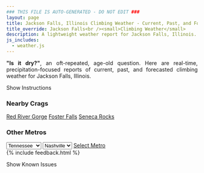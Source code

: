 ```yaml
---
### THIS FILE IS AUTO-GENERATED - DO NOT EDIT ###
layout: page
title: Jackson Falls, Illinois Climbing Weather - Current, Past, and Forecasted Report
title_override: Jackson Falls<br /><small>Climbing Weather</small>
description: A lightweight weather report for Jackson Falls, Illinois. Optimized for slow internet connections.
js_includes:
  - weather.js
---
```


<section class="measure center lh-copy f5-ns f6 ph2 mv4" style="text-align: justify;">
<strong>"Is it dry?"</strong>, an oft-repeated, age-old question. Here are real-time,
precipitation-focused reports of current, past, and forecasted climbing weather for Jackson Falls, Illinois.
</section>

<p id="settings-toggle" class="mw5 b center tc hover-light-red black-70 pointer">Show Instructions</p>
<section id="settings" class="overflow-hidden" style="display:none;">
    <div class="mv2 ph2 center">
        <div class="fn f6 tc pv2">
            <p class="measure lh-copy center"><strong>Show/hide hourly forecasts</strong> by clicking the desired day.</p>
            <hr class="mw5 p0 mv2 o-60 b0 bt b--light-red light-red bg-light-red">
            <p class="measure lh-copy center"><strong>Current and Past conditions</strong> are measured by the nearest weather station. <strong>Forecast conditions</strong> are calculated and polled separately.</p>
            <hr class="mw5 p0 mv2 o-60 b0 bt b--light-red light-red bg-light-red">
            <p class="measure lh-copy center"><strong>Having issues?</strong> Try <a id="clear-cache" class="no-underline relative fancy-link light-red hover-light-red" href="#">clearing the local cache</a>.</p>
            <hr class="mw5 p0 mv2 o-60 b0 bt b--light-red light-red bg-light-red">
            <p class="measure lh-copy center">Weather data sourced from <a class="no-underline fancy-link relative light-red" target="_blank" href="https://www.weather.gov/documentation/services-web-api">weather.gov</a>.</p>
        </div>
    </div>
</section>
<section id="weather" data-crag="jackson-falls-illinois" class="mv4-ns mv3 ph2 center"></section>
<section id="nearby" class="tc lh-copy">
  <h3>Nearby Crags</h3>
<a class="nowrap no-underline fancy-link relative light-red mh3" href="/crags/red-river-gorge-kentucky-weather.html">Red River Gorge</a>
<a class="nowrap no-underline fancy-link relative light-red mh3" href="/crags/foster-falls-tennessee-weather.html">Foster Falls</a>
<a class="nowrap no-underline fancy-link relative light-red mh3" href="/crags/seneca-rocks-west-virginia-weather.html">Seneca Rocks</a>
</section>
<section id="nearby" class="tc lh-copy">
  <h3>Other Metros</h3>
  <select class="ma1 bg-near-white pa2" id="stateSel">
    <option value="Texas">Texas</option>
    <option value="Washington">Washington</option>
    <option value="Colorado">Colorado</option>
    <option value="Tennessee" selected>Tennessee</option>
    <option value="Utah">Utah</option>
    <option value="California">California</option>
  </select>
  <select class="ma1 bg-near-white pa2" id="citySel">
    <option value="Nashville" selected>Nashville</option>
  </select>
  <a id="selectMetro" class="f6 link dim ph3 pv2 ma1 dib white bg-light-red" href="/crags/nashville-tennessee-weather.html">Select Metro</a>
  <script>
    var states = [];
    states["Texas"] = "Austin"
    states["Washington"] = "Seattle"
    states["Colorado"] = "Denver"
    states["Tennessee"] = "Nashville"
    states["Utah"] = "Salt Lake City"
    states["California"] = "San Francisco|Los Angeles"
  </script>
</section>
{% include feedback.html %}
<p id="issues-toggle" class="mw5 b center tc hover-light-red black-70 pointer">Show Known Issues</p>
<section id="issues" class="overflow-hidden tc f6">
</section>

<script>
  var weekly_PAH_116_58 = null
  var hourly_PAH_116_58 = {"@context":["https://geojson.org/geojson-ld/geojson-context.jsonld",{"@version":"1.1","wx":"https://api.weather.gov/ontology#","geo":"http://www.opengis.net/ont/geosparql#","unit":"http://codes.wmo.int/common/unit/","@vocab":"https://api.weather.gov/ontology#"}],"type":"Feature","geometry":{"type":"Polygon","coordinates":[[[-89.0202954,37.1905586],[-89.02153,37.1682685],[-88.9935688,37.167283000000005],[-88.9923284,37.189573],[-89.0202954,37.1905586]]]},"properties":{"updated":"2021-06-21T08:28:25+00:00","units":"us","forecastGenerator":"HourlyForecastGenerator","generatedAt":"2021-06-21T08:51:07+00:00","updateTime":"2021-06-21T08:28:25+00:00","validTimes":"2021-06-21T02:00:00+00:00/P7DT23H","elevation":{"value":99.9744,"unitCode":"unit:m"},"periods":[{"number":1,"name":"","startTime":"2021-06-21T03:00:00-05:00","endTime":"2021-06-21T04:00:00-05:00","isDaytime":false,"temperature":79,"temperatureUnit":"F","temperatureTrend":null,"windSpeed":"8 mph","windDirection":"WSW","icon":"https://api.weather.gov/icons/land/night/rain_showers,20?size=small","shortForecast":"Slight Chance Rain Showers","detailedForecast":""},{"number":2,"name":"","startTime":"2021-06-21T04:00:00-05:00","endTime":"2021-06-21T05:00:00-05:00","isDaytime":false,"temperature":76,"temperatureUnit":"F","temperatureTrend":null,"windSpeed":"9 mph","windDirection":"WSW","icon":"https://api.weather.gov/icons/land/night/rain_showers,30?size=small","shortForecast":"Chance Rain Showers","detailedForecast":""},{"number":3,"name":"","startTime":"2021-06-21T05:00:00-05:00","endTime":"2021-06-21T06:00:00-05:00","isDaytime":false,"temperature":75,"temperatureUnit":"F","temperatureTrend":null,"windSpeed":"9 mph","windDirection":"SW","icon":"https://api.weather.gov/icons/land/night/rain_showers,30?size=small","shortForecast":"Chance Rain Showers","detailedForecast":""},{"number":4,"name":"","startTime":"2021-06-21T06:00:00-05:00","endTime":"2021-06-21T07:00:00-05:00","isDaytime":true,"temperature":75,"temperatureUnit":"F","temperatureTrend":null,"windSpeed":"10 mph","windDirection":"SW","icon":"https://api.weather.gov/icons/land/day/rain_showers,30?size=small","shortForecast":"Chance Rain Showers","detailedForecast":""},{"number":5,"name":"","startTime":"2021-06-21T07:00:00-05:00","endTime":"2021-06-21T08:00:00-05:00","isDaytime":true,"temperature":76,"temperatureUnit":"F","temperatureTrend":null,"windSpeed":"12 mph","windDirection":"SW","icon":"https://api.weather.gov/icons/land/day/rain_showers,30?size=small","shortForecast":"Chance Rain Showers","detailedForecast":""},{"number":6,"name":"","startTime":"2021-06-21T08:00:00-05:00","endTime":"2021-06-21T09:00:00-05:00","isDaytime":true,"temperature":77,"temperatureUnit":"F","temperatureTrend":null,"windSpeed":"13 mph","windDirection":"WSW","icon":"https://api.weather.gov/icons/land/day/tsra,40?size=small","shortForecast":"Chance Showers And Thunderstorms","detailedForecast":""},{"number":7,"name":"","startTime":"2021-06-21T09:00:00-05:00","endTime":"2021-06-21T10:00:00-05:00","isDaytime":true,"temperature":77,"temperatureUnit":"F","temperatureTrend":null,"windSpeed":"13 mph","windDirection":"W","icon":"https://api.weather.gov/icons/land/day/tsra,50?size=small","shortForecast":"Chance Showers And Thunderstorms","detailedForecast":""},{"number":8,"name":"","startTime":"2021-06-21T10:00:00-05:00","endTime":"2021-06-21T11:00:00-05:00","isDaytime":true,"temperature":81,"temperatureUnit":"F","temperatureTrend":null,"windSpeed":"13 mph","windDirection":"WNW","icon":"https://api.weather.gov/icons/land/day/tsra?size=small","shortForecast":"Showers And Thunderstorms Likely","detailedForecast":""},{"number":9,"name":"","startTime":"2021-06-21T11:00:00-05:00","endTime":"2021-06-21T12:00:00-05:00","isDaytime":true,"temperature":80,"temperatureUnit":"F","temperatureTrend":null,"windSpeed":"13 mph","windDirection":"NW","icon":"https://api.weather.gov/icons/land/day/tsra?size=small","shortForecast":"Showers And Thunderstorms","detailedForecast":""},{"number":10,"name":"","startTime":"2021-06-21T12:00:00-05:00","endTime":"2021-06-21T13:00:00-05:00","isDaytime":true,"temperature":79,"temperatureUnit":"F","temperatureTrend":null,"windSpeed":"13 mph","windDirection":"NW","icon":"https://api.weather.gov/icons/land/day/tsra?size=small","shortForecast":"Showers And Thunderstorms","detailedForecast":""},{"number":11,"name":"","startTime":"2021-06-21T13:00:00-05:00","endTime":"2021-06-21T14:00:00-05:00","isDaytime":true,"temperature":78,"temperatureUnit":"F","temperatureTrend":null,"windSpeed":"13 mph","windDirection":"NNW","icon":"https://api.weather.gov/icons/land/day/tsra?size=small","shortForecast":"Showers And Thunderstorms","detailedForecast":""},{"number":12,"name":"","startTime":"2021-06-21T14:00:00-05:00","endTime":"2021-06-21T15:00:00-05:00","isDaytime":true,"temperature":77,"temperatureUnit":"F","temperatureTrend":null,"windSpeed":"13 mph","windDirection":"NNW","icon":"https://api.weather.gov/icons/land/day/tsra?size=small","shortForecast":"Showers And Thunderstorms","detailedForecast":""},{"number":13,"name":"","startTime":"2021-06-21T15:00:00-05:00","endTime":"2021-06-21T16:00:00-05:00","isDaytime":true,"temperature":75,"temperatureUnit":"F","temperatureTrend":null,"windSpeed":"14 mph","windDirection":"NNW","icon":"https://api.weather.gov/icons/land/day/tsra?size=small","shortForecast":"Showers And Thunderstorms","detailedForecast":""},{"number":14,"name":"","startTime":"2021-06-21T16:00:00-05:00","endTime":"2021-06-21T17:00:00-05:00","isDaytime":true,"temperature":73,"temperatureUnit":"F","temperatureTrend":null,"windSpeed":"14 mph","windDirection":"NNW","icon":"https://api.weather.gov/icons/land/day/tsra?size=small","shortForecast":"Showers And Thunderstorms Likely","detailedForecast":""},{"number":15,"name":"","startTime":"2021-06-21T17:00:00-05:00","endTime":"2021-06-21T18:00:00-05:00","isDaytime":true,"temperature":71,"temperatureUnit":"F","temperatureTrend":null,"windSpeed":"13 mph","windDirection":"NNW","icon":"https://api.weather.gov/icons/land/day/tsra?size=small","shortForecast":"Showers And Thunderstorms Likely","detailedForecast":""},{"number":16,"name":"","startTime":"2021-06-21T18:00:00-05:00","endTime":"2021-06-21T19:00:00-05:00","isDaytime":false,"temperature":70,"temperatureUnit":"F","temperatureTrend":null,"windSpeed":"13 mph","windDirection":"NNW","icon":"https://api.weather.gov/icons/land/night/tsra?size=small","shortForecast":"Showers And Thunderstorms Likely","detailedForecast":""},{"number":17,"name":"","startTime":"2021-06-21T19:00:00-05:00","endTime":"2021-06-21T20:00:00-05:00","isDaytime":false,"temperature":68,"temperatureUnit":"F","temperatureTrend":null,"windSpeed":"12 mph","windDirection":"NNW","icon":"https://api.weather.gov/icons/land/night/tsra?size=small","shortForecast":"Showers And Thunderstorms Likely","detailedForecast":""},{"number":18,"name":"","startTime":"2021-06-21T20:00:00-05:00","endTime":"2021-06-21T21:00:00-05:00","isDaytime":false,"temperature":67,"temperatureUnit":"F","temperatureTrend":null,"windSpeed":"8 mph","windDirection":"N","icon":"https://api.weather.gov/icons/land/night/tsra?size=small","shortForecast":"Chance Showers And Thunderstorms","detailedForecast":""},{"number":19,"name":"","startTime":"2021-06-21T21:00:00-05:00","endTime":"2021-06-21T22:00:00-05:00","isDaytime":false,"temperature":65,"temperatureUnit":"F","temperatureTrend":null,"windSpeed":"7 mph","windDirection":"NNW","icon":"https://api.weather.gov/icons/land/night/rain_showers?size=small","shortForecast":"Chance Rain Showers","detailedForecast":""},{"number":20,"name":"","startTime":"2021-06-21T22:00:00-05:00","endTime":"2021-06-21T23:00:00-05:00","isDaytime":false,"temperature":64,"temperatureUnit":"F","temperatureTrend":null,"windSpeed":"6 mph","windDirection":"NNW","icon":"https://api.weather.gov/icons/land/night/rain_showers?size=small","shortForecast":"Chance Rain Showers","detailedForecast":""},{"number":21,"name":"","startTime":"2021-06-21T23:00:00-05:00","endTime":"2021-06-22T00:00:00-05:00","isDaytime":false,"temperature":62,"temperatureUnit":"F","temperatureTrend":null,"windSpeed":"6 mph","windDirection":"NNW","icon":"https://api.weather.gov/icons/land/night/rain_showers?size=small","shortForecast":"Slight Chance Rain Showers","detailedForecast":""},{"number":22,"name":"","startTime":"2021-06-22T00:00:00-05:00","endTime":"2021-06-22T01:00:00-05:00","isDaytime":false,"temperature":61,"temperatureUnit":"F","temperatureTrend":null,"windSpeed":"6 mph","windDirection":"NNW","icon":"https://api.weather.gov/icons/land/night/rain_showers?size=small","shortForecast":"Slight Chance Rain Showers","detailedForecast":""},{"number":23,"name":"","startTime":"2021-06-22T01:00:00-05:00","endTime":"2021-06-22T02:00:00-05:00","isDaytime":false,"temperature":60,"temperatureUnit":"F","temperatureTrend":null,"windSpeed":"6 mph","windDirection":"NNW","icon":"https://api.weather.gov/icons/land/night/bkn?size=small","shortForecast":"Mostly Cloudy","detailedForecast":""},{"number":24,"name":"","startTime":"2021-06-22T02:00:00-05:00","endTime":"2021-06-22T03:00:00-05:00","isDaytime":false,"temperature":59,"temperatureUnit":"F","temperatureTrend":null,"windSpeed":"6 mph","windDirection":"NNW","icon":"https://api.weather.gov/icons/land/night/sct?size=small","shortForecast":"Partly Cloudy","detailedForecast":""},{"number":25,"name":"","startTime":"2021-06-22T03:00:00-05:00","endTime":"2021-06-22T04:00:00-05:00","isDaytime":false,"temperature":59,"temperatureUnit":"F","temperatureTrend":null,"windSpeed":"6 mph","windDirection":"NNW","icon":"https://api.weather.gov/icons/land/night/sct?size=small","shortForecast":"Partly Cloudy","detailedForecast":""},{"number":26,"name":"","startTime":"2021-06-22T04:00:00-05:00","endTime":"2021-06-22T05:00:00-05:00","isDaytime":false,"temperature":58,"temperatureUnit":"F","temperatureTrend":null,"windSpeed":"5 mph","windDirection":"NNW","icon":"https://api.weather.gov/icons/land/night/sct?size=small","shortForecast":"Partly Cloudy","detailedForecast":""},{"number":27,"name":"","startTime":"2021-06-22T05:00:00-05:00","endTime":"2021-06-22T06:00:00-05:00","isDaytime":false,"temperature":57,"temperatureUnit":"F","temperatureTrend":null,"windSpeed":"5 mph","windDirection":"NNW","icon":"https://api.weather.gov/icons/land/night/few?size=small","shortForecast":"Mostly Clear","detailedForecast":""},{"number":28,"name":"","startTime":"2021-06-22T06:00:00-05:00","endTime":"2021-06-22T07:00:00-05:00","isDaytime":true,"temperature":56,"temperatureUnit":"F","temperatureTrend":null,"windSpeed":"5 mph","windDirection":"NNW","icon":"https://api.weather.gov/icons/land/day/few?size=small","shortForecast":"Sunny","detailedForecast":""},{"number":29,"name":"","startTime":"2021-06-22T07:00:00-05:00","endTime":"2021-06-22T08:00:00-05:00","isDaytime":true,"temperature":57,"temperatureUnit":"F","temperatureTrend":null,"windSpeed":"6 mph","windDirection":"NNW","icon":"https://api.weather.gov/icons/land/day/few?size=small","shortForecast":"Sunny","detailedForecast":""},{"number":30,"name":"","startTime":"2021-06-22T08:00:00-05:00","endTime":"2021-06-22T09:00:00-05:00","isDaytime":true,"temperature":61,"temperatureUnit":"F","temperatureTrend":null,"windSpeed":"6 mph","windDirection":"N","icon":"https://api.weather.gov/icons/land/day/few?size=small","shortForecast":"Sunny","detailedForecast":""},{"number":31,"name":"","startTime":"2021-06-22T09:00:00-05:00","endTime":"2021-06-22T10:00:00-05:00","isDaytime":true,"temperature":65,"temperatureUnit":"F","temperatureTrend":null,"windSpeed":"8 mph","windDirection":"N","icon":"https://api.weather.gov/icons/land/day/few?size=small","shortForecast":"Sunny","detailedForecast":""},{"number":32,"name":"","startTime":"2021-06-22T10:00:00-05:00","endTime":"2021-06-22T11:00:00-05:00","isDaytime":true,"temperature":70,"temperatureUnit":"F","temperatureTrend":null,"windSpeed":"9 mph","windDirection":"N","icon":"https://api.weather.gov/icons/land/day/skc?size=small","shortForecast":"Sunny","detailedForecast":""},{"number":33,"name":"","startTime":"2021-06-22T11:00:00-05:00","endTime":"2021-06-22T12:00:00-05:00","isDaytime":true,"temperature":73,"temperatureUnit":"F","temperatureTrend":null,"windSpeed":"9 mph","windDirection":"NNE","icon":"https://api.weather.gov/icons/land/day/skc?size=small","shortForecast":"Sunny","detailedForecast":""},{"number":34,"name":"","startTime":"2021-06-22T12:00:00-05:00","endTime":"2021-06-22T13:00:00-05:00","isDaytime":true,"temperature":75,"temperatureUnit":"F","temperatureTrend":null,"windSpeed":"8 mph","windDirection":"NNE","icon":"https://api.weather.gov/icons/land/day/skc?size=small","shortForecast":"Sunny","detailedForecast":""},{"number":35,"name":"","startTime":"2021-06-22T13:00:00-05:00","endTime":"2021-06-22T14:00:00-05:00","isDaytime":true,"temperature":76,"temperatureUnit":"F","temperatureTrend":null,"windSpeed":"8 mph","windDirection":"NNE","icon":"https://api.weather.gov/icons/land/day/skc?size=small","shortForecast":"Sunny","detailedForecast":""},{"number":36,"name":"","startTime":"2021-06-22T14:00:00-05:00","endTime":"2021-06-22T15:00:00-05:00","isDaytime":true,"temperature":77,"temperatureUnit":"F","temperatureTrend":null,"windSpeed":"8 mph","windDirection":"NNE","icon":"https://api.weather.gov/icons/land/day/skc?size=small","shortForecast":"Sunny","detailedForecast":""},{"number":37,"name":"","startTime":"2021-06-22T15:00:00-05:00","endTime":"2021-06-22T16:00:00-05:00","isDaytime":true,"temperature":77,"temperatureUnit":"F","temperatureTrend":null,"windSpeed":"7 mph","windDirection":"NNE","icon":"https://api.weather.gov/icons/land/day/skc?size=small","shortForecast":"Sunny","detailedForecast":""},{"number":38,"name":"","startTime":"2021-06-22T16:00:00-05:00","endTime":"2021-06-22T17:00:00-05:00","isDaytime":true,"temperature":78,"temperatureUnit":"F","temperatureTrend":null,"windSpeed":"7 mph","windDirection":"NNE","icon":"https://api.weather.gov/icons/land/day/skc?size=small","shortForecast":"Sunny","detailedForecast":""},{"number":39,"name":"","startTime":"2021-06-22T17:00:00-05:00","endTime":"2021-06-22T18:00:00-05:00","isDaytime":true,"temperature":78,"temperatureUnit":"F","temperatureTrend":null,"windSpeed":"6 mph","windDirection":"NE","icon":"https://api.weather.gov/icons/land/day/skc?size=small","shortForecast":"Sunny","detailedForecast":""},{"number":40,"name":"","startTime":"2021-06-22T18:00:00-05:00","endTime":"2021-06-22T19:00:00-05:00","isDaytime":false,"temperature":78,"temperatureUnit":"F","temperatureTrend":null,"windSpeed":"5 mph","windDirection":"NE","icon":"https://api.weather.gov/icons/land/night/skc?size=small","shortForecast":"Clear","detailedForecast":""},{"number":41,"name":"","startTime":"2021-06-22T19:00:00-05:00","endTime":"2021-06-22T20:00:00-05:00","isDaytime":false,"temperature":76,"temperatureUnit":"F","temperatureTrend":null,"windSpeed":"3 mph","windDirection":"ENE","icon":"https://api.weather.gov/icons/land/night/skc?size=small","shortForecast":"Clear","detailedForecast":""},{"number":42,"name":"","startTime":"2021-06-22T20:00:00-05:00","endTime":"2021-06-22T21:00:00-05:00","isDaytime":false,"temperature":72,"temperatureUnit":"F","temperatureTrend":null,"windSpeed":"2 mph","windDirection":"E","icon":"https://api.weather.gov/icons/land/night/skc?size=small","shortForecast":"Clear","detailedForecast":""},{"number":43,"name":"","startTime":"2021-06-22T21:00:00-05:00","endTime":"2021-06-22T22:00:00-05:00","isDaytime":false,"temperature":68,"temperatureUnit":"F","temperatureTrend":null,"windSpeed":"1 mph","windDirection":"E","icon":"https://api.weather.gov/icons/land/night/skc?size=small","shortForecast":"Clear","detailedForecast":""},{"number":44,"name":"","startTime":"2021-06-22T22:00:00-05:00","endTime":"2021-06-22T23:00:00-05:00","isDaytime":false,"temperature":64,"temperatureUnit":"F","temperatureTrend":null,"windSpeed":"1 mph","windDirection":"E","icon":"https://api.weather.gov/icons/land/night/skc?size=small","shortForecast":"Clear","detailedForecast":""},{"number":45,"name":"","startTime":"2021-06-22T23:00:00-05:00","endTime":"2021-06-23T00:00:00-05:00","isDaytime":false,"temperature":62,"temperatureUnit":"F","temperatureTrend":null,"windSpeed":"1 mph","windDirection":"ESE","icon":"https://api.weather.gov/icons/land/night/skc?size=small","shortForecast":"Clear","detailedForecast":""},{"number":46,"name":"","startTime":"2021-06-23T00:00:00-05:00","endTime":"2021-06-23T01:00:00-05:00","isDaytime":false,"temperature":61,"temperatureUnit":"F","temperatureTrend":null,"windSpeed":"2 mph","windDirection":"ESE","icon":"https://api.weather.gov/icons/land/night/skc?size=small","shortForecast":"Clear","detailedForecast":""},{"number":47,"name":"","startTime":"2021-06-23T01:00:00-05:00","endTime":"2021-06-23T02:00:00-05:00","isDaytime":false,"temperature":60,"temperatureUnit":"F","temperatureTrend":null,"windSpeed":"2 mph","windDirection":"ESE","icon":"https://api.weather.gov/icons/land/night/skc?size=small","shortForecast":"Clear","detailedForecast":""},{"number":48,"name":"","startTime":"2021-06-23T02:00:00-05:00","endTime":"2021-06-23T03:00:00-05:00","isDaytime":false,"temperature":59,"temperatureUnit":"F","temperatureTrend":null,"windSpeed":"2 mph","windDirection":"ESE","icon":"https://api.weather.gov/icons/land/night/skc?size=small","shortForecast":"Clear","detailedForecast":""},{"number":49,"name":"","startTime":"2021-06-23T03:00:00-05:00","endTime":"2021-06-23T04:00:00-05:00","isDaytime":false,"temperature":58,"temperatureUnit":"F","temperatureTrend":null,"windSpeed":"1 mph","windDirection":"ESE","icon":"https://api.weather.gov/icons/land/night/skc?size=small","shortForecast":"Clear","detailedForecast":""},{"number":50,"name":"","startTime":"2021-06-23T04:00:00-05:00","endTime":"2021-06-23T05:00:00-05:00","isDaytime":false,"temperature":57,"temperatureUnit":"F","temperatureTrend":null,"windSpeed":"1 mph","windDirection":"ESE","icon":"https://api.weather.gov/icons/land/night/skc?size=small","shortForecast":"Clear","detailedForecast":""},{"number":51,"name":"","startTime":"2021-06-23T05:00:00-05:00","endTime":"2021-06-23T06:00:00-05:00","isDaytime":false,"temperature":56,"temperatureUnit":"F","temperatureTrend":null,"windSpeed":"1 mph","windDirection":"ESE","icon":"https://api.weather.gov/icons/land/night/skc?size=small","shortForecast":"Clear","detailedForecast":""},{"number":52,"name":"","startTime":"2021-06-23T06:00:00-05:00","endTime":"2021-06-23T07:00:00-05:00","isDaytime":true,"temperature":56,"temperatureUnit":"F","temperatureTrend":null,"windSpeed":"1 mph","windDirection":"ESE","icon":"https://api.weather.gov/icons/land/day/skc?size=small","shortForecast":"Sunny","detailedForecast":""},{"number":53,"name":"","startTime":"2021-06-23T07:00:00-05:00","endTime":"2021-06-23T08:00:00-05:00","isDaytime":true,"temperature":59,"temperatureUnit":"F","temperatureTrend":null,"windSpeed":"1 mph","windDirection":"ESE","icon":"https://api.weather.gov/icons/land/day/skc?size=small","shortForecast":"Sunny","detailedForecast":""},{"number":54,"name":"","startTime":"2021-06-23T08:00:00-05:00","endTime":"2021-06-23T09:00:00-05:00","isDaytime":true,"temperature":63,"temperatureUnit":"F","temperatureTrend":null,"windSpeed":"2 mph","windDirection":"ESE","icon":"https://api.weather.gov/icons/land/day/skc?size=small","shortForecast":"Sunny","detailedForecast":""},{"number":55,"name":"","startTime":"2021-06-23T09:00:00-05:00","endTime":"2021-06-23T10:00:00-05:00","isDaytime":true,"temperature":69,"temperatureUnit":"F","temperatureTrend":null,"windSpeed":"5 mph","windDirection":"SE","icon":"https://api.weather.gov/icons/land/day/skc?size=small","shortForecast":"Sunny","detailedForecast":""},{"number":56,"name":"","startTime":"2021-06-23T10:00:00-05:00","endTime":"2021-06-23T11:00:00-05:00","isDaytime":true,"temperature":73,"temperatureUnit":"F","temperatureTrend":null,"windSpeed":"6 mph","windDirection":"SE","icon":"https://api.weather.gov/icons/land/day/few?size=small","shortForecast":"Sunny","detailedForecast":""},{"number":57,"name":"","startTime":"2021-06-23T11:00:00-05:00","endTime":"2021-06-23T12:00:00-05:00","isDaytime":true,"temperature":77,"temperatureUnit":"F","temperatureTrend":null,"windSpeed":"7 mph","windDirection":"SE","icon":"https://api.weather.gov/icons/land/day/skc?size=small","shortForecast":"Sunny","detailedForecast":""},{"number":58,"name":"","startTime":"2021-06-23T12:00:00-05:00","endTime":"2021-06-23T13:00:00-05:00","isDaytime":true,"temperature":79,"temperatureUnit":"F","temperatureTrend":null,"windSpeed":"7 mph","windDirection":"SE","icon":"https://api.weather.gov/icons/land/day/skc?size=small","shortForecast":"Sunny","detailedForecast":""},{"number":59,"name":"","startTime":"2021-06-23T13:00:00-05:00","endTime":"2021-06-23T14:00:00-05:00","isDaytime":true,"temperature":80,"temperatureUnit":"F","temperatureTrend":null,"windSpeed":"7 mph","windDirection":"SE","icon":"https://api.weather.gov/icons/land/day/skc?size=small","shortForecast":"Sunny","detailedForecast":""},{"number":60,"name":"","startTime":"2021-06-23T14:00:00-05:00","endTime":"2021-06-23T15:00:00-05:00","isDaytime":true,"temperature":81,"temperatureUnit":"F","temperatureTrend":null,"windSpeed":"7 mph","windDirection":"SE","icon":"https://api.weather.gov/icons/land/day/skc?size=small","shortForecast":"Sunny","detailedForecast":""},{"number":61,"name":"","startTime":"2021-06-23T15:00:00-05:00","endTime":"2021-06-23T16:00:00-05:00","isDaytime":true,"temperature":82,"temperatureUnit":"F","temperatureTrend":null,"windSpeed":"7 mph","windDirection":"SE","icon":"https://api.weather.gov/icons/land/day/few?size=small","shortForecast":"Sunny","detailedForecast":""},{"number":62,"name":"","startTime":"2021-06-23T16:00:00-05:00","endTime":"2021-06-23T17:00:00-05:00","isDaytime":true,"temperature":83,"temperatureUnit":"F","temperatureTrend":null,"windSpeed":"7 mph","windDirection":"SE","icon":"https://api.weather.gov/icons/land/day/few?size=small","shortForecast":"Sunny","detailedForecast":""},{"number":63,"name":"","startTime":"2021-06-23T17:00:00-05:00","endTime":"2021-06-23T18:00:00-05:00","isDaytime":true,"temperature":83,"temperatureUnit":"F","temperatureTrend":null,"windSpeed":"6 mph","windDirection":"SE","icon":"https://api.weather.gov/icons/land/day/few?size=small","shortForecast":"Sunny","detailedForecast":""},{"number":64,"name":"","startTime":"2021-06-23T18:00:00-05:00","endTime":"2021-06-23T19:00:00-05:00","isDaytime":false,"temperature":82,"temperatureUnit":"F","temperatureTrend":null,"windSpeed":"6 mph","windDirection":"SSE","icon":"https://api.weather.gov/icons/land/night/few?size=small","shortForecast":"Mostly Clear","detailedForecast":""},{"number":65,"name":"","startTime":"2021-06-23T19:00:00-05:00","endTime":"2021-06-23T20:00:00-05:00","isDaytime":false,"temperature":80,"temperatureUnit":"F","temperatureTrend":null,"windSpeed":"5 mph","windDirection":"SSE","icon":"https://api.weather.gov/icons/land/night/few?size=small","shortForecast":"Mostly Clear","detailedForecast":""},{"number":66,"name":"","startTime":"2021-06-23T20:00:00-05:00","endTime":"2021-06-23T21:00:00-05:00","isDaytime":false,"temperature":76,"temperatureUnit":"F","temperatureTrend":null,"windSpeed":"3 mph","windDirection":"SSE","icon":"https://api.weather.gov/icons/land/night/few?size=small","shortForecast":"Mostly Clear","detailedForecast":""},{"number":67,"name":"","startTime":"2021-06-23T21:00:00-05:00","endTime":"2021-06-23T22:00:00-05:00","isDaytime":false,"temperature":72,"temperatureUnit":"F","temperatureTrend":null,"windSpeed":"2 mph","windDirection":"SE","icon":"https://api.weather.gov/icons/land/night/few?size=small","shortForecast":"Mostly Clear","detailedForecast":""},{"number":68,"name":"","startTime":"2021-06-23T22:00:00-05:00","endTime":"2021-06-23T23:00:00-05:00","isDaytime":false,"temperature":69,"temperatureUnit":"F","temperatureTrend":null,"windSpeed":"2 mph","windDirection":"SE","icon":"https://api.weather.gov/icons/land/night/few?size=small","shortForecast":"Mostly Clear","detailedForecast":""},{"number":69,"name":"","startTime":"2021-06-23T23:00:00-05:00","endTime":"2021-06-24T00:00:00-05:00","isDaytime":false,"temperature":67,"temperatureUnit":"F","temperatureTrend":null,"windSpeed":"2 mph","windDirection":"SE","icon":"https://api.weather.gov/icons/land/night/few?size=small","shortForecast":"Mostly Clear","detailedForecast":""},{"number":70,"name":"","startTime":"2021-06-24T00:00:00-05:00","endTime":"2021-06-24T01:00:00-05:00","isDaytime":false,"temperature":66,"temperatureUnit":"F","temperatureTrend":null,"windSpeed":"3 mph","windDirection":"SSE","icon":"https://api.weather.gov/icons/land/night/few?size=small","shortForecast":"Mostly Clear","detailedForecast":""},{"number":71,"name":"","startTime":"2021-06-24T01:00:00-05:00","endTime":"2021-06-24T02:00:00-05:00","isDaytime":false,"temperature":66,"temperatureUnit":"F","temperatureTrend":null,"windSpeed":"3 mph","windDirection":"SSE","icon":"https://api.weather.gov/icons/land/night/few?size=small","shortForecast":"Mostly Clear","detailedForecast":""},{"number":72,"name":"","startTime":"2021-06-24T02:00:00-05:00","endTime":"2021-06-24T03:00:00-05:00","isDaytime":false,"temperature":65,"temperatureUnit":"F","temperatureTrend":null,"windSpeed":"3 mph","windDirection":"SSE","icon":"https://api.weather.gov/icons/land/night/few?size=small","shortForecast":"Mostly Clear","detailedForecast":""},{"number":73,"name":"","startTime":"2021-06-24T03:00:00-05:00","endTime":"2021-06-24T04:00:00-05:00","isDaytime":false,"temperature":63,"temperatureUnit":"F","temperatureTrend":null,"windSpeed":"2 mph","windDirection":"SSE","icon":"https://api.weather.gov/icons/land/night/few?size=small","shortForecast":"Mostly Clear","detailedForecast":""},{"number":74,"name":"","startTime":"2021-06-24T04:00:00-05:00","endTime":"2021-06-24T05:00:00-05:00","isDaytime":false,"temperature":62,"temperatureUnit":"F","temperatureTrend":null,"windSpeed":"2 mph","windDirection":"SSE","icon":"https://api.weather.gov/icons/land/night/few?size=small","shortForecast":"Mostly Clear","detailedForecast":""},{"number":75,"name":"","startTime":"2021-06-24T05:00:00-05:00","endTime":"2021-06-24T06:00:00-05:00","isDaytime":false,"temperature":62,"temperatureUnit":"F","temperatureTrend":null,"windSpeed":"2 mph","windDirection":"SSE","icon":"https://api.weather.gov/icons/land/night/few?size=small","shortForecast":"Mostly Clear","detailedForecast":""},{"number":76,"name":"","startTime":"2021-06-24T06:00:00-05:00","endTime":"2021-06-24T07:00:00-05:00","isDaytime":true,"temperature":63,"temperatureUnit":"F","temperatureTrend":null,"windSpeed":"2 mph","windDirection":"SSE","icon":"https://api.weather.gov/icons/land/day/few?size=small","shortForecast":"Sunny","detailedForecast":""},{"number":77,"name":"","startTime":"2021-06-24T07:00:00-05:00","endTime":"2021-06-24T08:00:00-05:00","isDaytime":true,"temperature":66,"temperatureUnit":"F","temperatureTrend":null,"windSpeed":"3 mph","windDirection":"SSE","icon":"https://api.weather.gov/icons/land/day/few?size=small","shortForecast":"Sunny","detailedForecast":""},{"number":78,"name":"","startTime":"2021-06-24T08:00:00-05:00","endTime":"2021-06-24T09:00:00-05:00","isDaytime":true,"temperature":70,"temperatureUnit":"F","temperatureTrend":null,"windSpeed":"5 mph","windDirection":"S","icon":"https://api.weather.gov/icons/land/day/few?size=small","shortForecast":"Sunny","detailedForecast":""},{"number":79,"name":"","startTime":"2021-06-24T09:00:00-05:00","endTime":"2021-06-24T10:00:00-05:00","isDaytime":true,"temperature":75,"temperatureUnit":"F","temperatureTrend":null,"windSpeed":"6 mph","windDirection":"S","icon":"https://api.weather.gov/icons/land/day/few?size=small","shortForecast":"Sunny","detailedForecast":""},{"number":80,"name":"","startTime":"2021-06-24T10:00:00-05:00","endTime":"2021-06-24T11:00:00-05:00","isDaytime":true,"temperature":80,"temperatureUnit":"F","temperatureTrend":null,"windSpeed":"7 mph","windDirection":"S","icon":"https://api.weather.gov/icons/land/day/sct?size=small","shortForecast":"Mostly Sunny","detailedForecast":""},{"number":81,"name":"","startTime":"2021-06-24T11:00:00-05:00","endTime":"2021-06-24T12:00:00-05:00","isDaytime":true,"temperature":83,"temperatureUnit":"F","temperatureTrend":null,"windSpeed":"8 mph","windDirection":"S","icon":"https://api.weather.gov/icons/land/day/sct?size=small","shortForecast":"Mostly Sunny","detailedForecast":""},{"number":82,"name":"","startTime":"2021-06-24T12:00:00-05:00","endTime":"2021-06-24T13:00:00-05:00","isDaytime":true,"temperature":85,"temperatureUnit":"F","temperatureTrend":null,"windSpeed":"9 mph","windDirection":"S","icon":"https://api.weather.gov/icons/land/day/sct?size=small","shortForecast":"Mostly Sunny","detailedForecast":""},{"number":83,"name":"","startTime":"2021-06-24T13:00:00-05:00","endTime":"2021-06-24T14:00:00-05:00","isDaytime":true,"temperature":86,"temperatureUnit":"F","temperatureTrend":null,"windSpeed":"10 mph","windDirection":"S","icon":"https://api.weather.gov/icons/land/day/tsra_hi?size=small","shortForecast":"Slight Chance Showers And Thunderstorms","detailedForecast":""},{"number":84,"name":"","startTime":"2021-06-24T14:00:00-05:00","endTime":"2021-06-24T15:00:00-05:00","isDaytime":true,"temperature":87,"temperatureUnit":"F","temperatureTrend":null,"windSpeed":"10 mph","windDirection":"S","icon":"https://api.weather.gov/icons/land/day/tsra_hi?size=small","shortForecast":"Slight Chance Showers And Thunderstorms","detailedForecast":""},{"number":85,"name":"","startTime":"2021-06-24T15:00:00-05:00","endTime":"2021-06-24T16:00:00-05:00","isDaytime":true,"temperature":88,"temperatureUnit":"F","temperatureTrend":null,"windSpeed":"10 mph","windDirection":"S","icon":"https://api.weather.gov/icons/land/day/tsra_hi?size=small","shortForecast":"Slight Chance Showers And Thunderstorms","detailedForecast":""},{"number":86,"name":"","startTime":"2021-06-24T16:00:00-05:00","endTime":"2021-06-24T17:00:00-05:00","isDaytime":true,"temperature":88,"temperatureUnit":"F","temperatureTrend":null,"windSpeed":"9 mph","windDirection":"S","icon":"https://api.weather.gov/icons/land/day/tsra_hi?size=small","shortForecast":"Slight Chance Showers And Thunderstorms","detailedForecast":""},{"number":87,"name":"","startTime":"2021-06-24T17:00:00-05:00","endTime":"2021-06-24T18:00:00-05:00","isDaytime":true,"temperature":88,"temperatureUnit":"F","temperatureTrend":null,"windSpeed":"9 mph","windDirection":"S","icon":"https://api.weather.gov/icons/land/day/tsra_hi?size=small","shortForecast":"Slight Chance Showers And Thunderstorms","detailedForecast":""},{"number":88,"name":"","startTime":"2021-06-24T18:00:00-05:00","endTime":"2021-06-24T19:00:00-05:00","isDaytime":false,"temperature":87,"temperatureUnit":"F","temperatureTrend":null,"windSpeed":"8 mph","windDirection":"S","icon":"https://api.weather.gov/icons/land/night/tsra_hi?size=small","shortForecast":"Slight Chance Showers And Thunderstorms","detailedForecast":""},{"number":89,"name":"","startTime":"2021-06-24T19:00:00-05:00","endTime":"2021-06-24T20:00:00-05:00","isDaytime":false,"temperature":86,"temperatureUnit":"F","temperatureTrend":null,"windSpeed":"8 mph","windDirection":"S","icon":"https://api.weather.gov/icons/land/night/sct?size=small","shortForecast":"Partly Cloudy","detailedForecast":""},{"number":90,"name":"","startTime":"2021-06-24T20:00:00-05:00","endTime":"2021-06-24T21:00:00-05:00","isDaytime":false,"temperature":83,"temperatureUnit":"F","temperatureTrend":null,"windSpeed":"7 mph","windDirection":"S","icon":"https://api.weather.gov/icons/land/night/bkn?size=small","shortForecast":"Mostly Cloudy","detailedForecast":""},{"number":91,"name":"","startTime":"2021-06-24T21:00:00-05:00","endTime":"2021-06-24T22:00:00-05:00","isDaytime":false,"temperature":81,"temperatureUnit":"F","temperatureTrend":null,"windSpeed":"6 mph","windDirection":"S","icon":"https://api.weather.gov/icons/land/night/bkn?size=small","shortForecast":"Mostly Cloudy","detailedForecast":""},{"number":92,"name":"","startTime":"2021-06-24T22:00:00-05:00","endTime":"2021-06-24T23:00:00-05:00","isDaytime":false,"temperature":78,"temperatureUnit":"F","temperatureTrend":null,"windSpeed":"6 mph","windDirection":"S","icon":"https://api.weather.gov/icons/land/night/bkn?size=small","shortForecast":"Mostly Cloudy","detailedForecast":""},{"number":93,"name":"","startTime":"2021-06-24T23:00:00-05:00","endTime":"2021-06-25T00:00:00-05:00","isDaytime":false,"temperature":77,"temperatureUnit":"F","temperatureTrend":null,"windSpeed":"6 mph","windDirection":"S","icon":"https://api.weather.gov/icons/land/night/bkn?size=small","shortForecast":"Mostly Cloudy","detailedForecast":""},{"number":94,"name":"","startTime":"2021-06-25T00:00:00-05:00","endTime":"2021-06-25T01:00:00-05:00","isDaytime":false,"temperature":76,"temperatureUnit":"F","temperatureTrend":null,"windSpeed":"7 mph","windDirection":"S","icon":"https://api.weather.gov/icons/land/night/bkn?size=small","shortForecast":"Mostly Cloudy","detailedForecast":""},{"number":95,"name":"","startTime":"2021-06-25T01:00:00-05:00","endTime":"2021-06-25T02:00:00-05:00","isDaytime":false,"temperature":76,"temperatureUnit":"F","temperatureTrend":null,"windSpeed":"8 mph","windDirection":"S","icon":"https://api.weather.gov/icons/land/night/tsra_sct?size=small","shortForecast":"Slight Chance Showers And Thunderstorms","detailedForecast":""},{"number":96,"name":"","startTime":"2021-06-25T02:00:00-05:00","endTime":"2021-06-25T03:00:00-05:00","isDaytime":false,"temperature":75,"temperatureUnit":"F","temperatureTrend":null,"windSpeed":"8 mph","windDirection":"S","icon":"https://api.weather.gov/icons/land/night/tsra_sct?size=small","shortForecast":"Slight Chance Showers And Thunderstorms","detailedForecast":""},{"number":97,"name":"","startTime":"2021-06-25T03:00:00-05:00","endTime":"2021-06-25T04:00:00-05:00","isDaytime":false,"temperature":75,"temperatureUnit":"F","temperatureTrend":null,"windSpeed":"8 mph","windDirection":"S","icon":"https://api.weather.gov/icons/land/night/tsra_sct?size=small","shortForecast":"Slight Chance Showers And Thunderstorms","detailedForecast":""},{"number":98,"name":"","startTime":"2021-06-25T04:00:00-05:00","endTime":"2021-06-25T05:00:00-05:00","isDaytime":false,"temperature":74,"temperatureUnit":"F","temperatureTrend":null,"windSpeed":"8 mph","windDirection":"S","icon":"https://api.weather.gov/icons/land/night/tsra_sct?size=small","shortForecast":"Slight Chance Showers And Thunderstorms","detailedForecast":""},{"number":99,"name":"","startTime":"2021-06-25T05:00:00-05:00","endTime":"2021-06-25T06:00:00-05:00","isDaytime":false,"temperature":74,"temperatureUnit":"F","temperatureTrend":null,"windSpeed":"8 mph","windDirection":"S","icon":"https://api.weather.gov/icons/land/night/tsra_sct?size=small","shortForecast":"Slight Chance Showers And Thunderstorms","detailedForecast":""},{"number":100,"name":"","startTime":"2021-06-25T06:00:00-05:00","endTime":"2021-06-25T07:00:00-05:00","isDaytime":true,"temperature":73,"temperatureUnit":"F","temperatureTrend":null,"windSpeed":"8 mph","windDirection":"S","icon":"https://api.weather.gov/icons/land/day/tsra_sct?size=small","shortForecast":"Slight Chance Showers And Thunderstorms","detailedForecast":""},{"number":101,"name":"","startTime":"2021-06-25T07:00:00-05:00","endTime":"2021-06-25T08:00:00-05:00","isDaytime":true,"temperature":74,"temperatureUnit":"F","temperatureTrend":null,"windSpeed":"8 mph","windDirection":"S","icon":"https://api.weather.gov/icons/land/day/tsra_sct?size=small","shortForecast":"Chance Showers And Thunderstorms","detailedForecast":""},{"number":102,"name":"","startTime":"2021-06-25T08:00:00-05:00","endTime":"2021-06-25T09:00:00-05:00","isDaytime":true,"temperature":76,"temperatureUnit":"F","temperatureTrend":null,"windSpeed":"9 mph","windDirection":"S","icon":"https://api.weather.gov/icons/land/day/tsra_sct?size=small","shortForecast":"Chance Showers And Thunderstorms","detailedForecast":""},{"number":103,"name":"","startTime":"2021-06-25T09:00:00-05:00","endTime":"2021-06-25T10:00:00-05:00","isDaytime":true,"temperature":78,"temperatureUnit":"F","temperatureTrend":null,"windSpeed":"9 mph","windDirection":"SSW","icon":"https://api.weather.gov/icons/land/day/tsra_sct?size=small","shortForecast":"Chance Showers And Thunderstorms","detailedForecast":""},{"number":104,"name":"","startTime":"2021-06-25T10:00:00-05:00","endTime":"2021-06-25T11:00:00-05:00","isDaytime":true,"temperature":80,"temperatureUnit":"F","temperatureTrend":null,"windSpeed":"10 mph","windDirection":"SSW","icon":"https://api.weather.gov/icons/land/day/tsra_sct?size=small","shortForecast":"Chance Showers And Thunderstorms","detailedForecast":""},{"number":105,"name":"","startTime":"2021-06-25T11:00:00-05:00","endTime":"2021-06-25T12:00:00-05:00","isDaytime":true,"temperature":81,"temperatureUnit":"F","temperatureTrend":null,"windSpeed":"10 mph","windDirection":"SSW","icon":"https://api.weather.gov/icons/land/day/tsra_sct?size=small","shortForecast":"Chance Showers And Thunderstorms","detailedForecast":""},{"number":106,"name":"","startTime":"2021-06-25T12:00:00-05:00","endTime":"2021-06-25T13:00:00-05:00","isDaytime":true,"temperature":82,"temperatureUnit":"F","temperatureTrend":null,"windSpeed":"12 mph","windDirection":"SSW","icon":"https://api.weather.gov/icons/land/day/tsra_sct?size=small","shortForecast":"Chance Showers And Thunderstorms","detailedForecast":""},{"number":107,"name":"","startTime":"2021-06-25T13:00:00-05:00","endTime":"2021-06-25T14:00:00-05:00","isDaytime":true,"temperature":83,"temperatureUnit":"F","temperatureTrend":null,"windSpeed":"12 mph","windDirection":"SSW","icon":"https://api.weather.gov/icons/land/day/tsra_sct?size=small","shortForecast":"Showers And Thunderstorms Likely","detailedForecast":""},{"number":108,"name":"","startTime":"2021-06-25T14:00:00-05:00","endTime":"2021-06-25T15:00:00-05:00","isDaytime":true,"temperature":84,"temperatureUnit":"F","temperatureTrend":null,"windSpeed":"13 mph","windDirection":"SSW","icon":"https://api.weather.gov/icons/land/day/tsra_sct?size=small","shortForecast":"Showers And Thunderstorms Likely","detailedForecast":""},{"number":109,"name":"","startTime":"2021-06-25T15:00:00-05:00","endTime":"2021-06-25T16:00:00-05:00","isDaytime":true,"temperature":84,"temperatureUnit":"F","temperatureTrend":null,"windSpeed":"13 mph","windDirection":"SSW","icon":"https://api.weather.gov/icons/land/day/tsra_sct?size=small","shortForecast":"Showers And Thunderstorms Likely","detailedForecast":""},{"number":110,"name":"","startTime":"2021-06-25T16:00:00-05:00","endTime":"2021-06-25T17:00:00-05:00","isDaytime":true,"temperature":84,"temperatureUnit":"F","temperatureTrend":null,"windSpeed":"13 mph","windDirection":"SSW","icon":"https://api.weather.gov/icons/land/day/tsra_sct?size=small","shortForecast":"Showers And Thunderstorms Likely","detailedForecast":""},{"number":111,"name":"","startTime":"2021-06-25T17:00:00-05:00","endTime":"2021-06-25T18:00:00-05:00","isDaytime":true,"temperature":84,"temperatureUnit":"F","temperatureTrend":null,"windSpeed":"12 mph","windDirection":"SSW","icon":"https://api.weather.gov/icons/land/day/tsra_sct?size=small","shortForecast":"Showers And Thunderstorms Likely","detailedForecast":""},{"number":112,"name":"","startTime":"2021-06-25T18:00:00-05:00","endTime":"2021-06-25T19:00:00-05:00","isDaytime":false,"temperature":83,"temperatureUnit":"F","temperatureTrend":null,"windSpeed":"10 mph","windDirection":"SSW","icon":"https://api.weather.gov/icons/land/night/tsra_sct?size=small","shortForecast":"Showers And Thunderstorms Likely","detailedForecast":""},{"number":113,"name":"","startTime":"2021-06-25T19:00:00-05:00","endTime":"2021-06-25T20:00:00-05:00","isDaytime":false,"temperature":82,"temperatureUnit":"F","temperatureTrend":null,"windSpeed":"9 mph","windDirection":"SSW","icon":"https://api.weather.gov/icons/land/night/tsra_sct?size=small","shortForecast":"Showers And Thunderstorms Likely","detailedForecast":""},{"number":114,"name":"","startTime":"2021-06-25T20:00:00-05:00","endTime":"2021-06-25T21:00:00-05:00","isDaytime":false,"temperature":80,"temperatureUnit":"F","temperatureTrend":null,"windSpeed":"8 mph","windDirection":"SSW","icon":"https://api.weather.gov/icons/land/night/tsra_sct?size=small","shortForecast":"Showers And Thunderstorms Likely","detailedForecast":""},{"number":115,"name":"","startTime":"2021-06-25T21:00:00-05:00","endTime":"2021-06-25T22:00:00-05:00","isDaytime":false,"temperature":77,"temperatureUnit":"F","temperatureTrend":null,"windSpeed":"7 mph","windDirection":"S","icon":"https://api.weather.gov/icons/land/night/tsra?size=small","shortForecast":"Showers And Thunderstorms Likely","detailedForecast":""},{"number":116,"name":"","startTime":"2021-06-25T22:00:00-05:00","endTime":"2021-06-25T23:00:00-05:00","isDaytime":false,"temperature":75,"temperatureUnit":"F","temperatureTrend":null,"windSpeed":"6 mph","windDirection":"S","icon":"https://api.weather.gov/icons/land/night/tsra?size=small","shortForecast":"Showers And Thunderstorms Likely","detailedForecast":""},{"number":117,"name":"","startTime":"2021-06-25T23:00:00-05:00","endTime":"2021-06-26T00:00:00-05:00","isDaytime":false,"temperature":75,"temperatureUnit":"F","temperatureTrend":null,"windSpeed":"6 mph","windDirection":"S","icon":"https://api.weather.gov/icons/land/night/tsra?size=small","shortForecast":"Showers And Thunderstorms Likely","detailedForecast":""},{"number":118,"name":"","startTime":"2021-06-26T00:00:00-05:00","endTime":"2021-06-26T01:00:00-05:00","isDaytime":false,"temperature":75,"temperatureUnit":"F","temperatureTrend":null,"windSpeed":"6 mph","windDirection":"S","icon":"https://api.weather.gov/icons/land/night/tsra?size=small","shortForecast":"Showers And Thunderstorms Likely","detailedForecast":""},{"number":119,"name":"","startTime":"2021-06-26T01:00:00-05:00","endTime":"2021-06-26T02:00:00-05:00","isDaytime":false,"temperature":75,"temperatureUnit":"F","temperatureTrend":null,"windSpeed":"6 mph","windDirection":"S","icon":"https://api.weather.gov/icons/land/night/tsra?size=small","shortForecast":"Showers And Thunderstorms Likely","detailedForecast":""},{"number":120,"name":"","startTime":"2021-06-26T02:00:00-05:00","endTime":"2021-06-26T03:00:00-05:00","isDaytime":false,"temperature":74,"temperatureUnit":"F","temperatureTrend":null,"windSpeed":"6 mph","windDirection":"SSW","icon":"https://api.weather.gov/icons/land/night/tsra?size=small","shortForecast":"Showers And Thunderstorms Likely","detailedForecast":""},{"number":121,"name":"","startTime":"2021-06-26T03:00:00-05:00","endTime":"2021-06-26T04:00:00-05:00","isDaytime":false,"temperature":74,"temperatureUnit":"F","temperatureTrend":null,"windSpeed":"6 mph","windDirection":"SSW","icon":"https://api.weather.gov/icons/land/night/tsra?size=small","shortForecast":"Showers And Thunderstorms Likely","detailedForecast":""},{"number":122,"name":"","startTime":"2021-06-26T04:00:00-05:00","endTime":"2021-06-26T05:00:00-05:00","isDaytime":false,"temperature":73,"temperatureUnit":"F","temperatureTrend":null,"windSpeed":"6 mph","windDirection":"SSW","icon":"https://api.weather.gov/icons/land/night/tsra?size=small","shortForecast":"Showers And Thunderstorms Likely","detailedForecast":""},{"number":123,"name":"","startTime":"2021-06-26T05:00:00-05:00","endTime":"2021-06-26T06:00:00-05:00","isDaytime":false,"temperature":73,"temperatureUnit":"F","temperatureTrend":null,"windSpeed":"6 mph","windDirection":"SSW","icon":"https://api.weather.gov/icons/land/night/tsra?size=small","shortForecast":"Showers And Thunderstorms Likely","detailedForecast":""},{"number":124,"name":"","startTime":"2021-06-26T06:00:00-05:00","endTime":"2021-06-26T07:00:00-05:00","isDaytime":true,"temperature":73,"temperatureUnit":"F","temperatureTrend":null,"windSpeed":"6 mph","windDirection":"SW","icon":"https://api.weather.gov/icons/land/day/tsra_sct?size=small","shortForecast":"Showers And Thunderstorms Likely","detailedForecast":""},{"number":125,"name":"","startTime":"2021-06-26T07:00:00-05:00","endTime":"2021-06-26T08:00:00-05:00","isDaytime":true,"temperature":74,"temperatureUnit":"F","temperatureTrend":null,"windSpeed":"6 mph","windDirection":"SW","icon":"https://api.weather.gov/icons/land/day/tsra_sct?size=small","shortForecast":"Showers And Thunderstorms Likely","detailedForecast":""},{"number":126,"name":"","startTime":"2021-06-26T08:00:00-05:00","endTime":"2021-06-26T09:00:00-05:00","isDaytime":true,"temperature":75,"temperatureUnit":"F","temperatureTrend":null,"windSpeed":"7 mph","windDirection":"SW","icon":"https://api.weather.gov/icons/land/day/tsra_sct?size=small","shortForecast":"Showers And Thunderstorms Likely","detailedForecast":""},{"number":127,"name":"","startTime":"2021-06-26T09:00:00-05:00","endTime":"2021-06-26T10:00:00-05:00","isDaytime":true,"temperature":77,"temperatureUnit":"F","temperatureTrend":null,"windSpeed":"7 mph","windDirection":"SW","icon":"https://api.weather.gov/icons/land/day/tsra_sct?size=small","shortForecast":"Showers And Thunderstorms Likely","detailedForecast":""},{"number":128,"name":"","startTime":"2021-06-26T10:00:00-05:00","endTime":"2021-06-26T11:00:00-05:00","isDaytime":true,"temperature":79,"temperatureUnit":"F","temperatureTrend":null,"windSpeed":"8 mph","windDirection":"SW","icon":"https://api.weather.gov/icons/land/day/tsra_sct?size=small","shortForecast":"Showers And Thunderstorms Likely","detailedForecast":""},{"number":129,"name":"","startTime":"2021-06-26T11:00:00-05:00","endTime":"2021-06-26T12:00:00-05:00","isDaytime":true,"temperature":80,"temperatureUnit":"F","temperatureTrend":null,"windSpeed":"9 mph","windDirection":"SW","icon":"https://api.weather.gov/icons/land/day/tsra_sct?size=small","shortForecast":"Showers And Thunderstorms Likely","detailedForecast":""},{"number":130,"name":"","startTime":"2021-06-26T12:00:00-05:00","endTime":"2021-06-26T13:00:00-05:00","isDaytime":true,"temperature":81,"temperatureUnit":"F","temperatureTrend":null,"windSpeed":"9 mph","windDirection":"SW","icon":"https://api.weather.gov/icons/land/day/tsra_sct?size=small","shortForecast":"Showers And Thunderstorms Likely","detailedForecast":""},{"number":131,"name":"","startTime":"2021-06-26T13:00:00-05:00","endTime":"2021-06-26T14:00:00-05:00","isDaytime":true,"temperature":82,"temperatureUnit":"F","temperatureTrend":null,"windSpeed":"9 mph","windDirection":"SW","icon":"https://api.weather.gov/icons/land/day/tsra_sct?size=small","shortForecast":"Showers And Thunderstorms Likely","detailedForecast":""},{"number":132,"name":"","startTime":"2021-06-26T14:00:00-05:00","endTime":"2021-06-26T15:00:00-05:00","isDaytime":true,"temperature":82,"temperatureUnit":"F","temperatureTrend":null,"windSpeed":"9 mph","windDirection":"SW","icon":"https://api.weather.gov/icons/land/day/tsra_sct?size=small","shortForecast":"Showers And Thunderstorms Likely","detailedForecast":""},{"number":133,"name":"","startTime":"2021-06-26T15:00:00-05:00","endTime":"2021-06-26T16:00:00-05:00","isDaytime":true,"temperature":82,"temperatureUnit":"F","temperatureTrend":null,"windSpeed":"9 mph","windDirection":"WSW","icon":"https://api.weather.gov/icons/land/day/tsra_sct?size=small","shortForecast":"Showers And Thunderstorms Likely","detailedForecast":""},{"number":134,"name":"","startTime":"2021-06-26T16:00:00-05:00","endTime":"2021-06-26T17:00:00-05:00","isDaytime":true,"temperature":81,"temperatureUnit":"F","temperatureTrend":null,"windSpeed":"8 mph","windDirection":"WSW","icon":"https://api.weather.gov/icons/land/day/tsra_sct?size=small","shortForecast":"Showers And Thunderstorms Likely","detailedForecast":""},{"number":135,"name":"","startTime":"2021-06-26T17:00:00-05:00","endTime":"2021-06-26T18:00:00-05:00","isDaytime":true,"temperature":81,"temperatureUnit":"F","temperatureTrend":null,"windSpeed":"7 mph","windDirection":"WSW","icon":"https://api.weather.gov/icons/land/day/tsra_sct?size=small","shortForecast":"Showers And Thunderstorms Likely","detailedForecast":""},{"number":136,"name":"","startTime":"2021-06-26T18:00:00-05:00","endTime":"2021-06-26T19:00:00-05:00","isDaytime":false,"temperature":80,"temperatureUnit":"F","temperatureTrend":null,"windSpeed":"7 mph","windDirection":"WSW","icon":"https://api.weather.gov/icons/land/night/tsra_sct?size=small","shortForecast":"Showers And Thunderstorms Likely","detailedForecast":""},{"number":137,"name":"","startTime":"2021-06-26T19:00:00-05:00","endTime":"2021-06-26T20:00:00-05:00","isDaytime":false,"temperature":79,"temperatureUnit":"F","temperatureTrend":null,"windSpeed":"6 mph","windDirection":"WSW","icon":"https://api.weather.gov/icons/land/night/tsra?size=small","shortForecast":"Showers And Thunderstorms Likely","detailedForecast":""},{"number":138,"name":"","startTime":"2021-06-26T20:00:00-05:00","endTime":"2021-06-26T21:00:00-05:00","isDaytime":false,"temperature":77,"temperatureUnit":"F","temperatureTrend":null,"windSpeed":"5 mph","windDirection":"WSW","icon":"https://api.weather.gov/icons/land/night/tsra_sct?size=small","shortForecast":"Showers And Thunderstorms Likely","detailedForecast":""},{"number":139,"name":"","startTime":"2021-06-26T21:00:00-05:00","endTime":"2021-06-26T22:00:00-05:00","isDaytime":false,"temperature":75,"temperatureUnit":"F","temperatureTrend":null,"windSpeed":"5 mph","windDirection":"W","icon":"https://api.weather.gov/icons/land/night/tsra_sct?size=small","shortForecast":"Showers And Thunderstorms Likely","detailedForecast":""},{"number":140,"name":"","startTime":"2021-06-26T22:00:00-05:00","endTime":"2021-06-26T23:00:00-05:00","isDaytime":false,"temperature":73,"temperatureUnit":"F","temperatureTrend":null,"windSpeed":"3 mph","windDirection":"W","icon":"https://api.weather.gov/icons/land/night/tsra_sct?size=small","shortForecast":"Showers And Thunderstorms Likely","detailedForecast":""},{"number":141,"name":"","startTime":"2021-06-26T23:00:00-05:00","endTime":"2021-06-27T00:00:00-05:00","isDaytime":false,"temperature":72,"temperatureUnit":"F","temperatureTrend":null,"windSpeed":"3 mph","windDirection":"WNW","icon":"https://api.weather.gov/icons/land/night/tsra_sct?size=small","shortForecast":"Showers And Thunderstorms Likely","detailedForecast":""},{"number":142,"name":"","startTime":"2021-06-27T00:00:00-05:00","endTime":"2021-06-27T01:00:00-05:00","isDaytime":false,"temperature":71,"temperatureUnit":"F","temperatureTrend":null,"windSpeed":"3 mph","windDirection":"WNW","icon":"https://api.weather.gov/icons/land/night/tsra_sct?size=small","shortForecast":"Showers And Thunderstorms Likely","detailedForecast":""},{"number":143,"name":"","startTime":"2021-06-27T01:00:00-05:00","endTime":"2021-06-27T02:00:00-05:00","isDaytime":false,"temperature":71,"temperatureUnit":"F","temperatureTrend":null,"windSpeed":"3 mph","windDirection":"NW","icon":"https://api.weather.gov/icons/land/night/tsra_sct?size=small","shortForecast":"Chance Showers And Thunderstorms","detailedForecast":""},{"number":144,"name":"","startTime":"2021-06-27T02:00:00-05:00","endTime":"2021-06-27T03:00:00-05:00","isDaytime":false,"temperature":70,"temperatureUnit":"F","temperatureTrend":null,"windSpeed":"3 mph","windDirection":"NW","icon":"https://api.weather.gov/icons/land/night/tsra_sct?size=small","shortForecast":"Chance Showers And Thunderstorms","detailedForecast":""},{"number":145,"name":"","startTime":"2021-06-27T03:00:00-05:00","endTime":"2021-06-27T04:00:00-05:00","isDaytime":false,"temperature":69,"temperatureUnit":"F","temperatureTrend":null,"windSpeed":"2 mph","windDirection":"NW","icon":"https://api.weather.gov/icons/land/night/tsra_sct?size=small","shortForecast":"Chance Showers And Thunderstorms","detailedForecast":""},{"number":146,"name":"","startTime":"2021-06-27T04:00:00-05:00","endTime":"2021-06-27T05:00:00-05:00","isDaytime":false,"temperature":69,"temperatureUnit":"F","temperatureTrend":null,"windSpeed":"2 mph","windDirection":"NW","icon":"https://api.weather.gov/icons/land/night/tsra_sct?size=small","shortForecast":"Chance Showers And Thunderstorms","detailedForecast":""},{"number":147,"name":"","startTime":"2021-06-27T05:00:00-05:00","endTime":"2021-06-27T06:00:00-05:00","isDaytime":false,"temperature":69,"temperatureUnit":"F","temperatureTrend":null,"windSpeed":"2 mph","windDirection":"NNW","icon":"https://api.weather.gov/icons/land/night/tsra_hi?size=small","shortForecast":"Chance Showers And Thunderstorms","detailedForecast":""},{"number":148,"name":"","startTime":"2021-06-27T06:00:00-05:00","endTime":"2021-06-27T07:00:00-05:00","isDaytime":true,"temperature":69,"temperatureUnit":"F","temperatureTrend":null,"windSpeed":"2 mph","windDirection":"NNW","icon":"https://api.weather.gov/icons/land/day/tsra_hi?size=small","shortForecast":"Chance Showers And Thunderstorms","detailedForecast":""},{"number":149,"name":"","startTime":"2021-06-27T07:00:00-05:00","endTime":"2021-06-27T08:00:00-05:00","isDaytime":true,"temperature":70,"temperatureUnit":"F","temperatureTrend":null,"windSpeed":"2 mph","windDirection":"NNW","icon":"https://api.weather.gov/icons/land/day/tsra_hi?size=small","shortForecast":"Chance Showers And Thunderstorms","detailedForecast":""},{"number":150,"name":"","startTime":"2021-06-27T08:00:00-05:00","endTime":"2021-06-27T09:00:00-05:00","isDaytime":true,"temperature":72,"temperatureUnit":"F","temperatureTrend":null,"windSpeed":"3 mph","windDirection":"NNW","icon":"https://api.weather.gov/icons/land/day/tsra_hi?size=small","shortForecast":"Chance Showers And Thunderstorms","detailedForecast":""},{"number":151,"name":"","startTime":"2021-06-27T09:00:00-05:00","endTime":"2021-06-27T10:00:00-05:00","isDaytime":true,"temperature":75,"temperatureUnit":"F","temperatureTrend":null,"windSpeed":"5 mph","windDirection":"NNW","icon":"https://api.weather.gov/icons/land/day/tsra_hi?size=small","shortForecast":"Chance Showers And Thunderstorms","detailedForecast":""},{"number":152,"name":"","startTime":"2021-06-27T10:00:00-05:00","endTime":"2021-06-27T11:00:00-05:00","isDaytime":true,"temperature":77,"temperatureUnit":"F","temperatureTrend":null,"windSpeed":"6 mph","windDirection":"NNW","icon":"https://api.weather.gov/icons/land/day/tsra_hi?size=small","shortForecast":"Chance Showers And Thunderstorms","detailedForecast":""},{"number":153,"name":"","startTime":"2021-06-27T11:00:00-05:00","endTime":"2021-06-27T12:00:00-05:00","isDaytime":true,"temperature":78,"temperatureUnit":"F","temperatureTrend":null,"windSpeed":"6 mph","windDirection":"NNW","icon":"https://api.weather.gov/icons/land/day/tsra_hi?size=small","shortForecast":"Chance Showers And Thunderstorms","detailedForecast":""},{"number":154,"name":"","startTime":"2021-06-27T12:00:00-05:00","endTime":"2021-06-27T13:00:00-05:00","isDaytime":true,"temperature":79,"temperatureUnit":"F","temperatureTrend":null,"windSpeed":"6 mph","windDirection":"NNW","icon":"https://api.weather.gov/icons/land/day/tsra_hi?size=small","shortForecast":"Chance Showers And Thunderstorms","detailedForecast":""},{"number":155,"name":"","startTime":"2021-06-27T13:00:00-05:00","endTime":"2021-06-27T14:00:00-05:00","isDaytime":true,"temperature":80,"temperatureUnit":"F","temperatureTrend":null,"windSpeed":"6 mph","windDirection":"NNW","icon":"https://api.weather.gov/icons/land/day/tsra_hi?size=small","shortForecast":"Chance Showers And Thunderstorms","detailedForecast":""},{"number":156,"name":"","startTime":"2021-06-27T14:00:00-05:00","endTime":"2021-06-27T15:00:00-05:00","isDaytime":true,"temperature":81,"temperatureUnit":"F","temperatureTrend":null,"windSpeed":"6 mph","windDirection":"NNW","icon":"https://api.weather.gov/icons/land/day/tsra_hi?size=small","shortForecast":"Chance Showers And Thunderstorms","detailedForecast":""}]}}
  var crags_config = [
  {
    "name": "Jackson Falls",
    "note": "The walls offer slopers, various sized pockets, roofs, and slabs.",
    "mountainProject": "https://www.mountainproject.com/area/106017458/jackson-falls",
    "station": "KPAH",
    "office": "PAH/116,58",
    "coordinates": [
      -88.682,
      37.510
    ]
  }
]</script>
